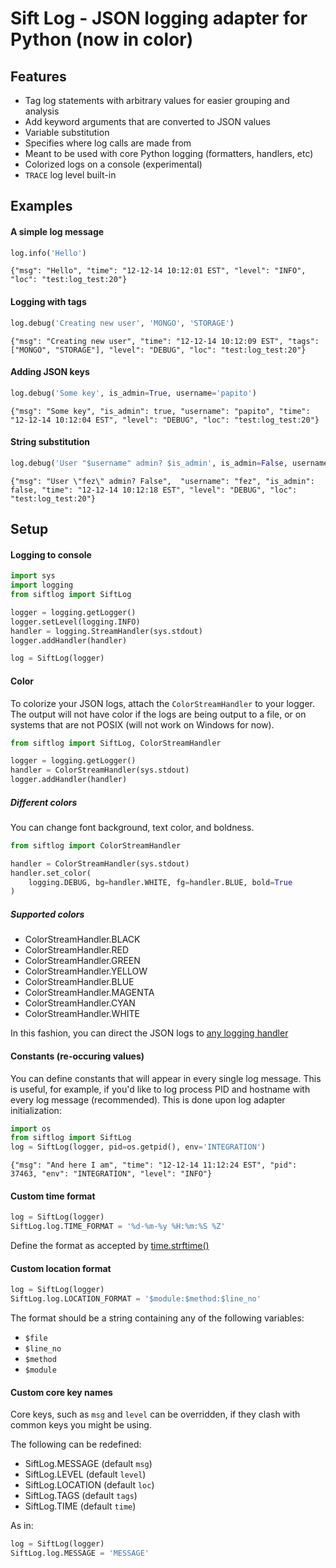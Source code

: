 Sift Log - JSON logging adapter for Python (now in color)
===============

## Features
* Tag log statements with arbitrary values for easier grouping and analysis
* Add keyword arguments that are converted to JSON values
* Variable substitution
* Specifies where log calls are made from
* Meant to be used with core Python logging (formatters, handlers, etc)
* Colorized logs on a console (experimental)
* `TRACE` log level built-in
 
## Examples
#### A simple log message
```python
log.info('Hello')
```
`{"msg": "Hello", "time": "12-12-14 10:12:01 EST", "level": "INFO", "loc": "test:log_test:20"}`

#### Logging with tags
```python
log.debug('Creating new user', 'MONGO', 'STORAGE')
```
`{"msg": "Creating new user", "time": "12-12-14 10:12:09 EST", "tags": ["MONGO", "STORAGE"], "level": "DEBUG", "loc": "test:log_test:20"}`

#### Adding JSON keys
```python
log.debug('Some key', is_admin=True, username='papito')
```
`{"msg": "Some key", "is_admin": true, "username": "papito", "time": "12-12-14 10:12:04 EST", "level": "DEBUG", "loc": "test:log_test:20"}`

#### String substitution
```python
log.debug('User "$username" admin? $is_admin', is_admin=False, username='fez')
```
`{"msg": "User \"fez\" admin? False",  "username": "fez", "is_admin": false, "time": "12-12-14 10:12:18 EST", "level": "DEBUG", "loc": "test:log_test:20"}`


## Setup
#### Logging to console
```python
import sys
import logging
from siftlog import SiftLog

logger = logging.getLogger()
logger.setLevel(logging.INFO)
handler = logging.StreamHandler(sys.stdout)
logger.addHandler(handler)

log = SiftLog(logger)
```

#### Color
To colorize your JSON logs, attach the `ColorStreamHandler` to your logger. The output will not have color if the logs
are being output to a file, or on systems that are not POSIX (will not work on Windows for now).

```python
from siftlog import SiftLog, ColorStreamHandler

logger = logging.getLogger()
handler = ColorStreamHandler(sys.stdout)
logger.addHandler(handler)
```

##### Different colors
You can change font background, text color, and boldness.

```python
from siftlog import ColorStreamHandler

handler = ColorStreamHandler(sys.stdout)
handler.set_color(
    logging.DEBUG, bg=handler.WHITE, fg=handler.BLUE, bold=True
)
```

##### Supported colors
 * ColorStreamHandler.BLACK
 * ColorStreamHandler.RED
 * ColorStreamHandler.GREEN
 * ColorStreamHandler.YELLOW
 * ColorStreamHandler.BLUE
 * ColorStreamHandler.MAGENTA
 * ColorStreamHandler.CYAN
 * ColorStreamHandler.WHITE

In this fashion, you can direct the JSON logs to [any logging handler](https://docs.python.org/2/library/logging.handlers.html)

#### Constants (re-occuring values)
You can define constants that will appear in every single log message. This is useful, for example, if you'd like to log process PID and hostname with every log message (recommended). This is done upon log adapter initialization:

```python
import os
from siftlog import SiftLog
log = SiftLog(logger, pid=os.getpid(), env='INTEGRATION')
```
`{"msg": "And here I am", "time": "12-12-14 11:12:24 EST", "pid": 37463, "env": "INTEGRATION", "level": "INFO"}`


#### Custom time format
```python
log = SiftLog(logger)
SiftLog.log.TIME_FORMAT = '%d-%m-%y %H:%m:%S %Z'
```
Define the format as accepted by [time.strftime()](https://docs.python.org/2/library/time.html#time.strftime)

#### Custom location format
```python
log = SiftLog(logger)
SiftLog.log.LOCATION_FORMAT = '$module:$method:$line_no'
```
The format should be a string containing any of the following variables:

 * `$file`
 * `$line_no`
 * `$method`
 * `$module`

#### Custom core key names
Core keys, such as `msg` and `level` can be overridden, if they clash with common keys you might be using.

The following can be redefined:

 * SiftLog.MESSAGE (default `msg`)
 * SiftLog.LEVEL (default `level`)
 * SiftLog.LOCATION (default `loc`)
 * SiftLog.TAGS (default `tags`)
 * SiftLog.TIME (default `time`)

As in:
```python
log = SiftLog(logger)
SiftLog.log.MESSAGE = 'MESSAGE'
```
